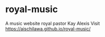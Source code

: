 # royal-music
A music website royal pastor Kay Alexis 
Visit https://aischilawa.github.io/royal-music/
